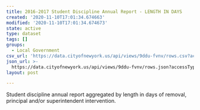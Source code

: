 ```yaml
---
title: 2016-2017 Student Discipline Annual Report - LENGTH IN DAYS
created: '2020-11-10T17:01:34.674663'
modified: '2020-11-10T17:01:34.674673'
state: active
type: dataset
tags: []
groups:
  - Local Government
csv_url: 'https://data.cityofnewyork.us/api/views/9ddu-fvnv/rows.csv?accessType=DOWNLOAD'
json_url: >-
  https://data.cityofnewyork.us/api/views/9ddu-fvnv/rows.json?accessType=DOWNLOAD
layout: post

---
```

Student discipline annual report aggregated by length in days  of removal, principal and/or superintendent intervention.
